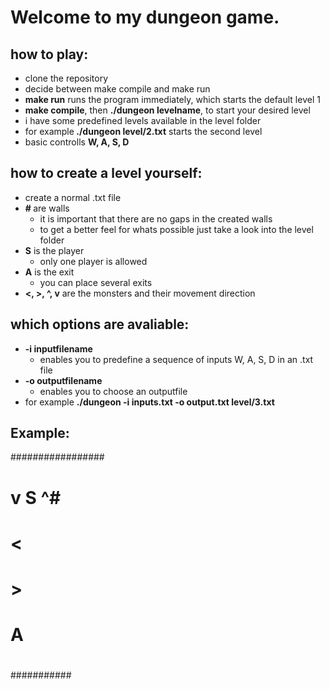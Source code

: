 # Welcome to my dungeon game.

## how to play:
  - clone the repository
  - decide between make compile and make run
  - <strong>make run</strong> runs the program immediately, which starts the default level 1
  - <strong>make compile</strong>, then <strong>./dungeon levelname</strong>, to start your desired level
  - i have some predefined levels available in the level folder
  - for example<strong> ./dungeon level/2.txt</strong> starts the second level
  - basic controlls <strong>W, A, S, D</strong>

## how to create a level yourself:
  - create a normal .txt file
  - <strong>\# </strong>are walls
      - it is important that there are no gaps in the created walls
      - to get a better feel for whats possible just take a look into the level folder
  - <strong>S</strong> is the player
      - only one player is allowed
  - <strong>A</strong> is the exit
      - you can place several exits
  - <strong><, >, ^, v</strong> are the monsters and their movement direction
  
  ## which options are avaliable:
  - <strong>-i inputfilename</strong>
    - enables you to predefine a sequence of inputs W, A, S, D in an .txt file
  - <strong>-o outputfilename</strong>
    - enables you to choose an outputfile
  - for example <strong>./dungeon -i inputs.txt -o output.txt level/3.txt  </strong>
  

## Example:
 
#################
#               #
#         v  S ^#
#               #
#  <      #######
#      >  #
#    A    #
#         #
###########
 

